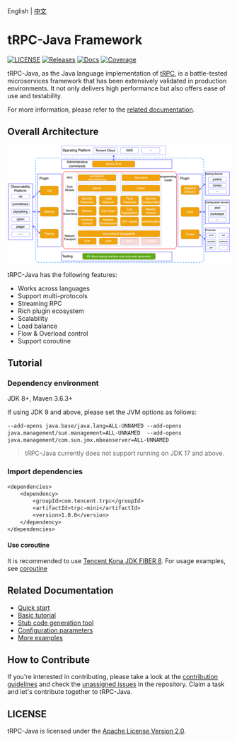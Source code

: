 English | [中文](README.zh_CN.md)

# tRPC-Java Framework

[![LICENSE](https://img.shields.io/badge/license-Apache--2.0-green.svg)](https://github.com/trpc-group/trpc-java/blob/main/LICENSE)
[![Releases](https://img.shields.io/github/release/trpc.group/trpc-java.svg?style=flat-square)](https://github.com/trpc-group/trpc-java/releases)
[![Docs](https://img.shields.io/badge/docs-latest-green)](https://github.com/trpc-group/trpc-java/tree/main/docs/)
[![Coverage](https://codecov.io/gh/trpc.group/trpc-java/branch/main/graph/badge.svg)](https://app.codecov.io/gh/trpc.group/trpc-java/tree/main)

tRPC-Java, as the Java language implementation of [tRPC](https://github.com/trpc-group/trpc), is a
battle-tested microservices framework that has been extensively validated in production
environments. It not only delivers high performance but also offers ease of use and testability.

For more information, please refer to the [related documentation](#related-documentation).

## Overall Architecture

![Architecture](.resources/overall.png)

tRPC-Java has the following features:

- Works across languages
- Support multi-protocols
- Streaming RPC
- Rich plugin ecosystem
- Scalability
- Load balance
- Flow & Overload control
- Support coroutine

## Tutorial

### Dependency environment

JDK 8+, Maven 3.6.3+

If using JDK 9 and above, please set the JVM options as follows:

```shell
--add-opens java.base/java.lang=ALL-UNNAMED --add-opens java.management/sun.management=ALL-UNNAMED  --add-opens java.management/com.sun.jmx.mbeanserver=ALL-UNNAMED
```

> tRPC-Java currently does not support running on JDK 17 and above.

### Import dependencies

```pom
<dependencies>
    <dependency>
        <groupId>com.tencent.trpc</groupId>
        <artifactId>trpc-mini</artifactId>
        <version>1.0.0</version>
    </dependency>
</dependencies>
```

#### Use coroutine

It is recommended to use [Tencent Kona JDK FIBER 8](https://github.com/Tencent/TencentKona-8). For
usage examples,
see [coroutine](https://github.com/trpc-group/trpc-java-examples/tree/master/trpc-examples-coroutine)
<h2 id="2">Related Documentation</h2>

- [Quick start](/docs/en/1.quick_start.md)
- [Basic tutorial](/docs/en/2.basic_tutorial.md)
- [Stub code generation tool](/docs/en/3.protobuf_stub_plugin.md)
- [Configuration parameters](/docs/en/4.configuration.md)
- [More examples](https://github.com/trpc-group/trpc-java-examples)

## How to Contribute

If you're interested in contributing, please take a look at
the [contribution guidelines](CONTRIBUTING.md) and check
the [unassigned issues](https://github.com/trpc-group/trpc-java/issues) in the repository. Claim a
task and let's contribute together to tRPC-Java.

## LICENSE

tRPC-Java is licensed under the [Apache License Version 2.0](LICENSE).